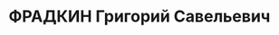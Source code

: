 ---
title: ФРАДКИН Григорий Савельевич
description: "Род. в 1884, Витебская губ., Лепельский уезд, мест. Бешенковичи, еврей,\
  \ обр.: высшее, член ВКП(б). Проживал: Москва, ул. Дурова, д. 36а, кв. 6. Начальник\
  \ эмиссионного отдела Госбанка СССР. \n  Арестован 25.08.1937. Обв. в участии в\
  \ антисоветской к.-р. террористической организации. Приговор: ВК ВС СССР, 26.10.1937\
  \ – ВМН. Расстрелян 26.10.1937, г.Москва. \n  Реабилитирован ВК ВС СССР 07.07.1956"
---